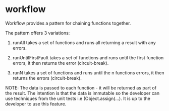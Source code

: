 # workflow

Workflow provides a pattern for chaining functions together. 

The pattern offers 3 variations:

1. runAll
takes a set of functions and runs all returning a result with any errors.

2. runUntilFirstFault
takes a set of functions and runs until the first function errors, it 
then returns the error (circuit-break).

3. runN
takes a set of functions and runs until the n functions errors, it 
then returns the errors (circuit-break).

NOTE: The data is passed to each function - it will be returned as part of the result. 
The intention is that the data is immutable so the developer can use techniques from the unit tests
i.e (Object.assign(...). It is up to the developer to use this feature.

